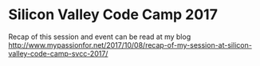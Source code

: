 # Silicon Valley Code Camp 2017
Recap of this session and event can be read at my blog http://www.mypassionfor.net/2017/10/08/recap-of-my-session-at-silicon-valley-code-camp-svcc-2017/
